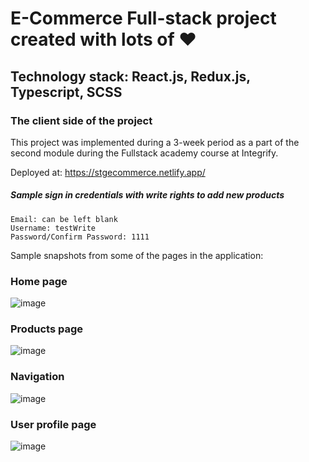 # E-Commerce Full-stack project created with lots of ❤️ 

## Technology stack: React.js, Redux.js, Typescript, SCSS

### The client side of the project

This project was implemented during a 3-week period as a part of the second module during the Fullstack academy course at Integrify.

Deployed at: https://stgecommerce.netlify.app/

##### Sample sign in credentials with write rights to add new products

````
Email: can be left blank
Username: testWrite
Password/Confirm Password: 1111
````

Sample snapshots from some of the pages in the application:

### Home page
![image](https://user-images.githubusercontent.com/82092907/163262613-1ee8ce3a-ee28-43cc-8219-e17e979974e2.png)

### Products page
![image](https://user-images.githubusercontent.com/82092907/163262705-c1bfb5fe-d983-48ab-9827-38d2b8e6d49d.png)

### Navigation
![image](https://user-images.githubusercontent.com/82092907/163262668-8ed27821-a109-4c27-b9cc-f6f73edbc504.png)

### User profile page
![image](https://user-images.githubusercontent.com/82092907/163262758-6d6bb79d-ab10-4347-965b-ea962782a81d.png)
